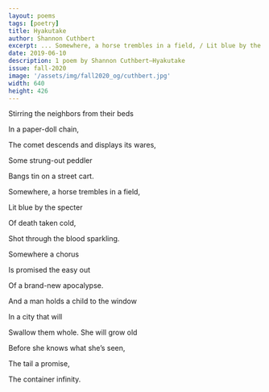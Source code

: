 ```yaml
---
layout: poems
tags: [poetry]
title: Hyakutake
author: Shannon Cuthbert
excerpt: ... Somewhere, a horse trembles in a field, / Lit blue by the specter / Of death taken cold ...
date: 2019-06-10
description: 1 poem by Shannon Cuthbert—Hyakutake
issue: fall-2020
image: '/assets/img/fall2020_og/cuthbert.jpg'
width: 640
height: 426
---
```



<div class="stanza">
<p class="poemline">Stirring the neighbors from their beds</p>
<p class="poemline">In a paper-doll chain,</p>
<p class="poemline">The comet descends and displays its wares,</p>
<p class="poemline">Some strung-out peddler</p>
<p class="poemline">Bangs tin on a street cart.</p>
<p class="poemline">Somewhere, a horse trembles in a field,</p>
<p class="poemline">Lit blue by the specter</p>
<p class="poemline">Of death taken cold,</p>
<p class="poemline">Shot through the blood sparkling.</p>
<p class="poemline">Somewhere a chorus</p>
<p class="poemline">Is promised the easy out</p>
<p class="poemline">Of a brand-new apocalypse.</p>
<p class="poemline">And a man holds a child to the window</p>
<p class="poemline">In a city that will</p>
<p class="poemline">Swallow them whole. She will grow old</p>
<p class="poemline">Before she knows what she’s seen,</p>
<p class="poemline">The tail a promise,</p>
<p class="poemline">The container infinity.</p>
</div>
